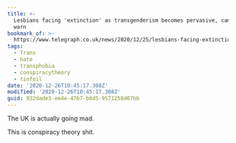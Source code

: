 ```yaml
---
title: >-
  Lesbians facing 'extinction' as transgenderism becomes pervasive, campaigners
  warn
bookmark_of: >-
  https://www.telegraph.co.uk/news/2020/12/25/lesbians-facing-extinction-transgenderism-becomes-pervasive/
tags:
  - Trans
  - hate
  - transphobia
  - conspiracytheory
  - tinfoil
date: '2020-12-26T10:45:17.308Z'
modified: '2020-12-26T10:45:17.308Z'
guid: 932dade3-ee4e-4767-b6d5-9571258d07bb
---
```

The UK is actually going mad.

This is conspiracy theory shit.
